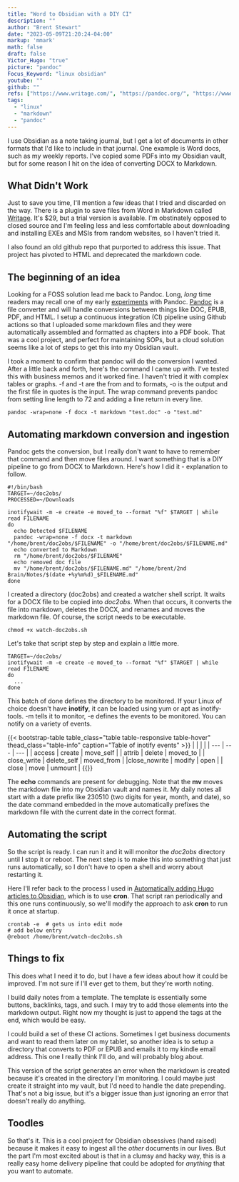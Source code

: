```yaml
---
title: "Word to Obsidian with a DIY CI"
description: ""
author: "Brent Stewart"
date: "2023-05-09T21:20:24-04:00"
markup: 'mmark'
math: false
draft: false
Victor_Hugo: "true"
picture: "pandoc"
Focus_Keyword: "linux obsidian"
youtube: ""
github: ""
refs: ["https://www.writage.com/", "https://pandoc.org/", "https://www.linuxjournal.com/content/linux-filesystem-events-inotify"]
tags:
  - "linux"
  - "markdown"
  - "pandoc"
---
```


I use Obsidian as a note taking journal, but I get a lot of documents in other formats that I'd like to include in that journal.  One example is Word docs, such as my weekly reports.  I've copied some PDFs into my Obsidian vault, but for some reason I hit on the idea of converting DOCX to Markdown.

## What Didn't Work

Just to save you time, I'll mention a few ideas that I tried and discarded on the way.  There is a plugin to save files from Word in Markdown called [Writage](https://www.writage.com/).  It's $29, but a trial version is available.  I'm obstinately opposed to closed source and I'm feeling less and less comfortable about downloading and installing EXEs and MSIs from random websites, so I haven't tried it.

I also found an old github repo that purported to address this issue.  That project has pivoted to HTML and deprecated the markdown code.

## The beginning of an idea
Looking for a FOSS solution lead me back to Pandoc.  Long, _long_ time readers may recall one of my early [experiments](/200919_pandoc_improved) with Pandoc.  [Pandoc](https://pandoc.org/) is a file converter and will handle conversions between things like DOC, EPUB, PDF, and HTML.  I setup a continuous integration (CI) pipeline using Github actions so that I uploaded some markdown files and they were automatically assembled and formatted as chapters into a PDF book.  That was a cool project, and perfect for maintaining SOPs, but a cloud solution seems like a lot of steps to get this into my Obsidian vault.

I took a moment to confirm that pandoc will do the conversion I wanted.  After a little back and forth, here's the command I came up with.  I've tested this with business memos and it worked fine.  I haven't tried it with complex tables or graphs.  -f and -t are the from and to formats, -o is the output and the first file in quotes is the input.  The wrap command prevents pandoc from setting line length to 72 and adding a line return in every line.

    pandoc -wrap=none -f docx -t markdown "test.doc" -o "test.md"

## Automating markdown conversion and ingestion
Pandoc gets the conversion, but I really don't want to have to remember that command and then move files around.  I want something that is a DIY pipeline to go from DOCX to Markdown.  Here's how I did it - explanation to follow.

    #!/bin/bash
    TARGET=~/doc2obs/
    PROCESSED=~/Downloads

    inotifywait -m -e create -e moved_to --format "%f" $TARGET | while read FILENAME
    do
      echo Detected $FILENAME
      pandoc -wrap=none -f docx -t markdown "/home/brent/doc2obs/$FILENAME" -o "/home/brent/doc2obs/$FILENAME.md"
      echo converted to Markdown
      rm "/home/brent/doc2obs/$FILENAME"
      echo removed doc file
      mv "/home/brent/doc2obs/$FILENAME.md" "/home/brent/2nd Brain/Notes/$(date +%y%m%d)_$FILENAME.md"
    done

I created a directory (doc2obs) and created a watcher shell script.  It waits for a DOCX file to be copied into _doc2obs_.  When that occurs, it converts the file into markdown, deletes the DOCX, and renames and moves the markdown file.  Of course, the script needs to be executable.

    chmod +x watch-doc2obs.sh

Let's take that script step by step and explain a little more.

    TARGET=~/doc2obs/
    inotifywait -m -e create -e moved_to --format "%f" $TARGET | while read FILENAME
    do
      ...
    done

This batch of done defines the directory to be monitored.  If your Linux of choice doesn't have __inotify__, it can be loaded using yum or apt as inotify-tools.  -m tells it to monitor, -e defines the events to be monitored.  You can notify on a variety of events.

{{< bootstrap-table table_class="table table-responsive table-hover" thead_class="table-info" caption="Table of inotify events" >}}
|  |  |  |
| --- | --- | --- |
| access |	create |	move_self |
| attrib |	delete |	moved_to |
| close_write |	delete_self |	moved_from |
|close_nowrite |	modify |	open |
| close |	move |	unmount |
{{</bootstrap-table>}}

The __echo__ commands are present for debugging.  Note that the __mv__ moves the markdown file into my Obsidian vault and names it.  My daily notes all start with a date prefix like 230510 (two digits for year, month, and date), so the date command embedded in the move automatically prefixes the markdown file with the current date in the correct format.

## Automating the script

So the script is ready.  I can run it and it will monitor the _doc2obs_ directory until I stop it or reboot.  The next step is to make this into something that just runs automatically, so I don't have to open a shell and worry about restarting it.

Here I'll refer back to the process I used in [Automatically adding Hugo articles to Obsidian](/230313_blog2obsidian/), which is to use __cron__.  That script ran periodically and this one runs continuously, so we'll modify the approach to ask __cron__ to run it once at startup.

    crontab -e  # gets us into edit mode
    # add below entry
    @reboot /home/brent/watch-doc2obs.sh

## Things to fix
This does what I need it to do, but I have a few ideas about how it could be improved.  I'm not sure if I'll ever get to them, but they're worth noting.

I build daily notes from a template.  The template is essentially some buttons, backlinks, tags, and such.  I may try to add those elements into the markdown output.  Right now my thought is just to append the tags at the end, which would be easy.

I could build a set of these CI actions.  Sometimes I get business documents and want to read them later on my tablet, so another idea is to setup a directory that converts to PDF or EPUB and emails it to my kindle email address.  This one I really think I'll do, and will probably blog about.

This version of the script generates an error when the markdown is created because it's created in the directory I'm monitoring.  I could maybe just create it straight into my vault, but I'd need to handle the date prepending.  That's not a big issue, but it's a bigger issue than just ignoring an error that doesn't really do anything.

## Toodles
So that's it.  This is a cool project for Obsidian obsessives (hand raised) because it makes it easy to ingest all the _other_ documents in our lives.  But the part I'm most excited about is that in a clumsy and hacky way, this is a really easy home delivery pipeline that could be adopted for _anything_ that you want to automate.